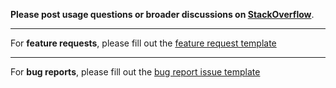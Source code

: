 **Please post usage questions or broader discussions on [StackOverflow](https://stackoverflow.com/questions/ask?tags=opentok+cordova)**.

---

For **feature requests**, please fill out the [feature request template](https://github.com/Curatess/cordova-plugin-opentok/issues/new?template=feature_request.md)

---

For **bug reports**, please fill out the [bug report issue template](https://github.com/Curatess/cordova-plugin-opentok/issues/new?template=bug.md)